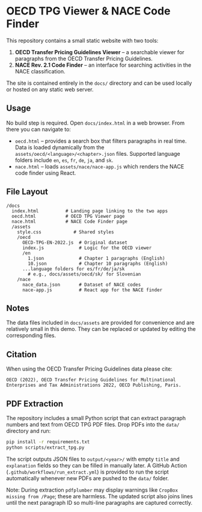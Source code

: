 # OECD TPG Viewer & NACE Code Finder

This repository contains a small static website with two tools:

1. **OECD Transfer Pricing Guidelines Viewer** – a searchable viewer for paragraphs from the OECD Transfer Pricing Guidelines.
2. **NACE Rev. 2.1 Code Finder** – an interface for searching activities in the NACE classification.

The site is contained entirely in the `docs/` directory and can be used locally or hosted on any static web server.

## Usage

No build step is required. Open `docs/index.html` in a web browser. From there you can navigate to:

* `oecd.html` – provides a search box that filters paragraphs in real time. Data is loaded dynamically from the `assets/oecd/<language>/<chapter>.json` files.
  Supported language folders include `en`, `es`, `fr`, `de`, `ja`, and `sk`.
* `nace.html` – loads `assets/nace/nace-app.js` which renders the NACE code finder using React.

## File Layout

```
/docs
  index.html          # Landing page linking to the two apps
  oecd.html           # OECD TPG Viewer page
  nace.html           # NACE Code Finder page
  /assets
    style.css            # Shared styles
    /oecd
      OECD-TPG-EN-2022.js  # Original dataset
      index.js             # Logic for the OECD viewer
      /en
        1.json             # Chapter 1 paragraphs (English)
        10.json            # Chapter 10 paragraphs (English)
      ...language folders for es/fr/de/ja/sk
        # e.g., docs/assets/oecd/sk/ for Slovenian
    /nace
      nace_data.json       # Dataset of NACE codes
      nace-app.js          # React app for the NACE finder
```

## Notes

The data files included in `docs/assets` are provided for convenience and are relatively small in this demo. They can be replaced or updated by editing the corresponding files.

## Citation

When using the OECD Transfer Pricing Guidelines data please cite:

```
OECD (2022), OECD Transfer Pricing Guidelines for Multinational Enterprises and Tax Administrations 2022, OECD Publishing, Paris.
```

## PDF Extraction

The repository includes a small Python script that can extract paragraph numbers
and text from OECD TPG PDF files. Drop PDFs into the `data/` directory and run:

```bash
pip install -r requirements.txt
python scripts/extract_tpg.py
```

The script outputs JSON files to `output/<year>/` with empty `title` and
`explanation` fields so they can be filled in manually later. A GitHub Action
(`.github/workflows/run_extract.yml`) is provided to run the script automatically
whenever new PDFs are pushed to the `data/` folder.

Note: During extraction `pdfplumber` may display warnings like `CropBox missing
from /Page`; these are harmless. The updated script also joins lines until the
next paragraph ID so multi-line paragraphs are captured correctly.
